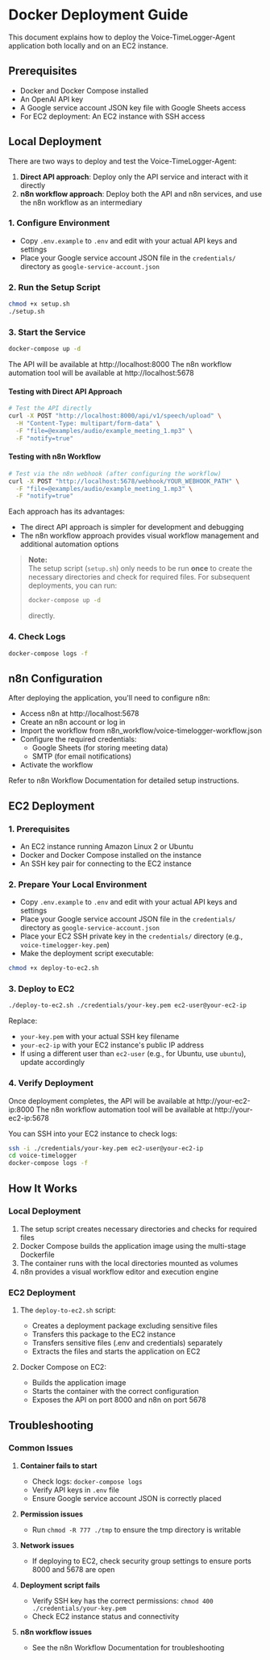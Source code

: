 # Docker Deployment Guide

This document explains how to deploy the Voice-TimeLogger-Agent application both locally and on an EC2 instance.

## Prerequisites

- Docker and Docker Compose installed
- An OpenAI API key
- A Google service account JSON key file with Google Sheets access
- For EC2 deployment: An EC2 instance with SSH access

## Local Deployment

There are two ways to deploy and test the Voice-TimeLogger-Agent:
1. **Direct API approach**: Deploy only the API service and interact with it directly
2. **n8n workflow approach**: Deploy both the API and n8n services, and use the n8n workflow as an intermediary

### 1. Configure Environment

- Copy `.env.example` to `.env` and edit with your actual API keys and settings
- Place your Google service account JSON file in the `credentials/` directory as `google-service-account.json`

### 2. Run the Setup Script

```bash
chmod +x setup.sh
./setup.sh
```

### 3. Start the Service

```bash
docker-compose up -d
```

The API will be available at http://localhost:8000
The n8n workflow automation tool will be available at http://localhost:5678

#### Testing with Direct API Approach
```bash
# Test the API directly
curl -X POST "http://localhost:8000/api/v1/speech/upload" \
  -H "Content-Type: multipart/form-data" \
  -F "file=@examples/audio/example_meeting_1.mp3" \
  -F "notify=true"
```

#### Testing with n8n Workflow
```bash
# Test via the n8n webhook (after configuring the workflow)
curl -X POST "http://localhost:5678/webhook/YOUR_WEBHOOK_PATH" \
  -F "file=@examples/audio/example_meeting_1.mp3" \
  -F "notify=true"
```

Each approach has its advantages:
- The direct API approach is simpler for development and debugging
- The n8n workflow approach provides visual workflow management and additional automation options

> **Note:**  
> The setup script (`setup.sh`) only needs to be run **once** to create the necessary directories and check for required files. For subsequent deployments, you can run:  
> ```bash
> docker-compose up -d
> ```
> directly.

### 4. Check Logs

```bash
docker-compose logs -f
```

## n8n Configuration

After deploying the application, you'll need to configure n8n:

- Access n8n at http://localhost:5678
- Create an n8n account or log in
- Import the workflow from n8n_workflow/voice-timelogger-workflow.json
- Configure the required credentials:
  - Google Sheets (for storing meeting data)
  - SMTP (for email notifications)
- Activate the workflow

Refer to n8n Workflow Documentation for detailed setup instructions.

## EC2 Deployment

### 1. Prerequisites

- An EC2 instance running Amazon Linux 2 or Ubuntu
- Docker and Docker Compose installed on the instance
- An SSH key pair for connecting to the EC2 instance

### 2. Prepare Your Local Environment

- Copy `.env.example` to `.env` and edit with your actual API keys and settings
- Place your Google service account JSON file in the `credentials/` directory as `google-service-account.json`
- Place your EC2 SSH private key in the `credentials/` directory (e.g., `voice-timelogger-key.pem`)
- Make the deployment script executable:

```bash
chmod +x deploy-to-ec2.sh
```

### 3. Deploy to EC2

```bash
./deploy-to-ec2.sh ./credentials/your-key.pem ec2-user@your-ec2-ip
```

Replace:
- `your-key.pem` with your actual SSH key filename
- `your-ec2-ip` with your EC2 instance's public IP address
- If using a different user than `ec2-user` (e.g., for Ubuntu, use `ubuntu`), update accordingly

### 4. Verify Deployment

Once deployment completes, the API will be available at http://your-ec2-ip:8000
The n8n workflow automation tool will be available at http://your-ec2-ip:5678

You can SSH into your EC2 instance to check logs:

```bash
ssh -i ./credentials/your-key.pem ec2-user@your-ec2-ip
cd voice-timelogger
docker-compose logs -f
```

## How It Works

### Local Deployment

1. The setup script creates necessary directories and checks for required files
2. Docker Compose builds the application image using the multi-stage Dockerfile
3. The container runs with the local directories mounted as volumes
4. n8n provides a visual workflow editor and execution engine

### EC2 Deployment

1. The `deploy-to-ec2.sh` script:
   - Creates a deployment package excluding sensitive files
   - Transfers this package to the EC2 instance
   - Transfers sensitive files (.env and credentials) separately
   - Extracts the files and starts the application on EC2

2. Docker Compose on EC2:
   - Builds the application image
   - Starts the container with the correct configuration
   - Exposes the API on port 8000 and n8n on port 5678

## Troubleshooting

### Common Issues

1. **Container fails to start**
   - Check logs: `docker-compose logs`
   - Verify API keys in `.env` file
   - Ensure Google service account JSON is correctly placed

2. **Permission issues**
   - Run `chmod -R 777 ./tmp` to ensure the tmp directory is writable

3. **Network issues**
   - If deploying to EC2, check security group settings to ensure ports 8000 and 5678 are open

4. **Deployment script fails**
   - Verify SSH key has the correct permissions: `chmod 400 ./credentials/your-key.pem`
   - Check EC2 instance status and connectivity

5. **n8n workflow issues**
   - See the n8n Workflow Documentation for troubleshooting